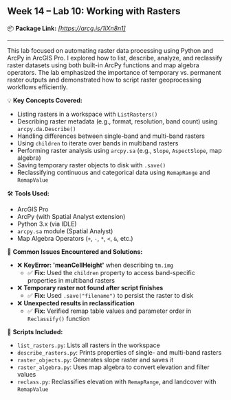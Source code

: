 ## **Week 14 – Lab 10: Working with Rasters**

📦 **Package Link:** *[https://arcg.is/1iXn8n1]*

---

This lab focused on automating raster data processing using Python and ArcPy in ArcGIS Pro. I explored how to list, describe, analyze, and reclassify raster datasets using both built-in ArcPy functions and map algebra operators. The lab emphasized the importance of temporary vs. permanent raster outputs and demonstrated how to script raster geoprocessing workflows efficiently.

💡 **Key Concepts Covered:**
- Listing rasters in a workspace with `ListRasters()`
- Describing raster metadata (e.g., format, resolution, band count) using `arcpy.da.Describe()`
- Handling differences between single-band and multi-band rasters
- Using `children` to iterate over bands in multiband rasters
- Performing raster analysis using `arcpy.sa` (e.g., `Slope`, `AspectSlope`, map algebra)
- Saving temporary raster objects to disk with `.save()`
- Reclassifying continuous and categorical data using `RemapRange` and `RemapValue`

🛠️ **Tools Used:**
- ArcGIS Pro
- ArcPy (with Spatial Analyst extension)
- Python 3.x (via IDLE)
- `arcpy.sa` module (Spatial Analyst)
- Map Algebra Operators (`+`, `-`, `*`, `<`, `&`, etc.)

📝 **Common Issues Encountered and Solutions:**
- ❌ **KeyError: 'meanCellHeight'** when describing `tm.img`
  - ✅ **Fix:** Used the `children` property to access band-specific properties in multiband rasters
- ❌ **Temporary raster not found after script finishes**
  - ✅ **Fix:** Used `.save("filename")` to persist the raster to disk
- ❌ **Unexpected results in reclassification**
  - ✅ **Fix:** Verified remap table values and parameter order in `Reclassify()` function

📄 **Scripts Included:**
- `list_rasters.py`: Lists all rasters in the workspace
- `describe_rasters.py`: Prints properties of single- and multi-band rasters
- `raster_objects.py`: Generates slope raster and saves it
- `raster_algebra.py`: Uses map algebra to convert elevation and filter values
- `reclass.py`: Reclassifies elevation with `RemapRange`, and landcover with `RemapValue`

